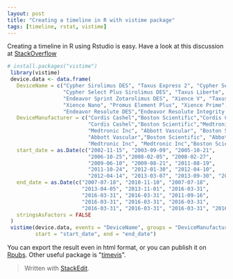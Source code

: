 ```yaml
---
layout: post
title: "Creating a timeline in R with vistime package"
tags: [timeline, rstat, vistime]
---
```


Creating a timeline in R using Rstudio is easy. Have a look at this discussion at [StackOverflow](https://stackoverflow.com/questions/44265512/creating-a-timeline-in-r)

```r
# install.packages("vistime")  
 library(vistime)  
 device.data <- data.frame(  
   DeviceName = c("Cypher Sirolimus DES", "Taxus Express 2", "Cypher Select Sirolimus DES",  
                  "Cypher Select Plus Sirolimus DES", "Taxus Liberte", "Endeavor ABT578",  
                  "Endeavor Sprint Zotarolimus DES", "Xience V", "Taxus Element Monrail ION",  
                  "Xience Nano", "Promus Element Plus", "Xience Prime",  
                  "Endeavor Resolute DES","Endeavor Resolute Integrity DES", "Promus Premier", "Xience Xpedition LL and SV"),  
   DeviceManufacturer = c("Cordis Cashel","Boston Scientific","Cordis Cashel",  
                          "Cordis Cashel","Boston Scientific","Medtronic Inc",  
                          "Medtronic Inc", "Abbott Vascular", "Boston Scientific",  
                          "Abbott Vascular","Boston Scientific", "Abbott Vascular",  
                          "Medtronic Inc", "Medtronic Inc","Boston Scientific", "Abbott Vascular"),  
   start_date = as.Date(c("2002-11-15", "2003-09-09", "2005-10-21",   
                          "2006-10-25","2008-02-05", "2008-02-27",  
                          "2009-06-10", "2009-08-21", "2011-08-19",  
                          "2011-10-24", "2012-01-30", "2012-04-10",  
                          "2012-04-14", "2013-03-07", "2013-09-30", "2014-02-19")),  
   end_date = as.Date(c("2007-07-18", "2010-11-10", "2007-07-18",  
                        "2013-04-05", "2013-11-01", "2016-03-31",  
                        "2016-03-31", "2016-03-31", "2011-09-16",  
                        "2016-03-31", "2016-03-31", "2016-03-31",  
                        "2016-03-31", "2016-03-31", "2016-03-31", "2016-03-31")),  
   stringsAsFactors = FALSE  
 )  
 vistime(device.data, events = "DeviceName", groups = "DeviceManufacturer",   
         start = "start_date", end = "end_date")
```

You can export the result even in html format, or you can publish it on [Rpubs](http://rpubs.com/ZGFabian/514062). Other useful package is "[timevis](https://daattali.com/shiny/timevis-demo/)".

> Written with [StackEdit](https://stackedit.io/).